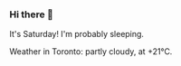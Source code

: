 ### Hi there :wave:

It's Saturday! I'm probably sleeping.

Weather in Toronto: partly cloudy, at +21°C.
